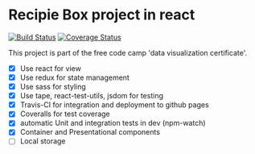 # Recipie Box project in react

[![Build Status](https://travis-ci.org/vijayabharathib/fcc-project-react-recipies.svg?branch=master)](https://travis-ci.org/vijayabharathib/fcc-project-react-recipies) [![Coverage Status](https://coveralls.io/repos/github/vijayabharathib/fcc-project-react-recipies/badge.svg?branch=master)](https://coveralls.io/github/vijayabharathib/fcc-project-react-recipies?branch=master)

This project is part of the free code camp 'data visualization certificate'.

- [x] Use react for view
- [x] Use redux for state management
- [x] Use sass for styling
- [x] Use tape, react-test-utils, jsdom for testing
- [x] Travis-CI for integration and deployment to github pages
- [x] Coveralls for test coverage
- [x] automatic Unit and integration tests in dev (npm-watch)
- [x] Container and Presentational components
- [ ] Local storage
